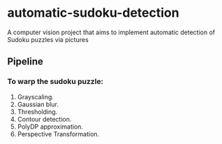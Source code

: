 # automatic-sudoku-detection
A computer vision project that aims to implement automatic detection of Sudoku puzzles via pictures

## Pipeline

### To warp the sudoku puzzle:

1. Grayscaling.
2. Gaussian blur.
3. Thresholding.
4. Contour detection.
5. PolyDP approximation.
6. Perspective Transformation.